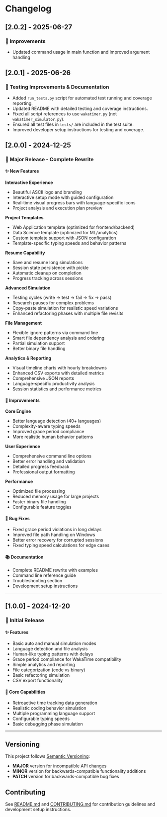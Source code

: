 # Changelog

## [2.0.2] - 2025-06-27

### 🔧 Improvements
- Updated command usage in main function and improved argument handling

## [2.0.1] - 2025-06-26

### 🧪 Testing Improvements & Documentation

- Added `run_tests.py` script for automated test running and coverage reporting.
- Updated README with detailed testing and coverage instructions.
- Fixed all script references to use `wakatimer.py` (not `wakatimer_simulator.py`).
- Ensured all test files in `tests/` are included in the test suite.
- Improved developer setup instructions for testing and coverage.


## [2.0.0] - 2024-12-25

### 🎉 Major Release - Complete Rewrite

#### ✨ New Features

**Interactive Experience**
- Beautiful ASCII logo and branding
- Interactive setup mode with guided configuration
- Real-time visual progress bars with language-specific icons
- Project analysis and execution plan preview

**Project Templates**
- Web Application template (optimized for frontend/backend)
- Data Science template (optimized for ML/analytics)
- Custom template support with JSON configuration
- Template-specific typing speeds and behavior patterns

**Resume Capability**
- Save and resume long simulations
- Session state persistence with pickle
- Automatic cleanup on completion
- Progress tracking across sessions

**Advanced Simulation**
- Testing cycles (write → test → fail → fix → pass)
- Research pauses for complex problems
- Copy-paste simulation for realistic speed variations
- Enhanced refactoring phases with multiple file revisits

**File Management**
- Flexible ignore patterns via command line
- Smart file dependency analysis and ordering
- Partial simulation support
- Better binary file handling

**Analytics & Reporting**
- Visual timeline charts with hourly breakdowns
- Enhanced CSV exports with detailed metrics
- Comprehensive JSON reports
- Language-specific productivity analysis
- Session statistics and performance metrics

#### 🔧 Improvements

**Core Engine**
- Better language detection (40+ languages)
- Complexity-aware typing speeds
- Improved grace period compliance
- More realistic human behavior patterns

**User Experience**
- Comprehensive command line options
- Better error handling and validation
- Detailed progress feedback
- Professional output formatting

**Performance**
- Optimized file processing
- Reduced memory usage for large projects
- Faster binary file handling
- Configurable feature toggles

#### 🐛 Bug Fixes
- Fixed grace period violations in long delays
- Improved file path handling on Windows
- Better error recovery for corrupted sessions
- Fixed typing speed calculations for edge cases

#### 📚 Documentation
- Complete README rewrite with examples
- Command line reference guide
- Troubleshooting section
- Development setup instructions

---

## [1.0.0] - 2024-12-20

### 🚀 Initial Release

#### ✨ Features
- Basic auto and manual simulation modes
- Language detection and file analysis
- Human-like typing patterns with delays
- Grace period compliance for WakaTime compatibility
- Simple analytics and reporting
- File categorization (code vs binary)
- Basic refactoring simulation
- CSV export functionality

#### 🎯 Core Capabilities
- Retroactive time tracking data generation
- Realistic coding behavior simulation
- Multiple programming language support
- Configurable typing speeds
- Basic debugging phase simulation

---

## Versioning

This project follows [Semantic Versioning](https://semver.org/):
- **MAJOR** version for incompatible API changes
- **MINOR** version for backwards-compatible functionality additions  
- **PATCH** version for backwards-compatible bug fixes

## Contributing

See [README.md](README.md) and [CONTRIBUTING.md](CONTRIBUTING.md)  for contribution guidelines and development setup instructions.
